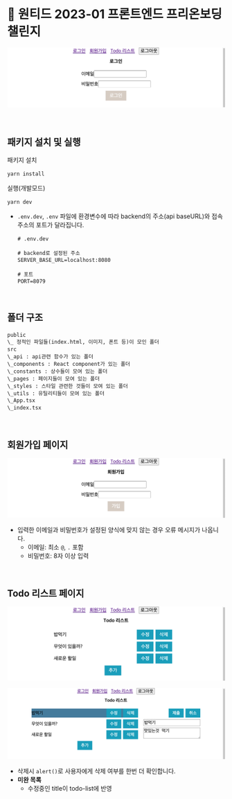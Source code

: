 # 🚀 원티드 2023-01 프론트엔드 프리온보딩 챌린지

<p align="center">
  <img src="./readmeDes/wanted-pre-onboarding-challenge-fe.png" />
</p>

<br/>

## 패키지 설치 및 실행

패키지 설치

```cmd
yarn install
```

실행(개발모드)

```cmd
yarn dev
```

- `.env.dev`, `.env` 파일에 환경변수에 따라 backend의 주소(api baseURL)와 접속주소의 포트가 달라집니다.
  
  ```.env
  # .env.dev
  
  # backend로 설정된 주소
  SERVER_BASE_URL=localhost:8080

  # 포트
  PORT=8079
  ```

<br/>

## 폴더 구조

```txt
public
\_ 정적인 파일들(index.html, 이미지, 폰트 등)이 모인 폴더
src
\_api : api관련 함수가 있는 폴더
\_components : React component가 있는 폴더
\_constants : 상수들이 모여 있는 폴더
\_pages : 페이지들이 모여 있는 폴더
\_styles : 스타일 관련한 것들이 모여 있는 폴더
\_utils : 유틸리티들이 모여 있는 폴더
\_App.tsx
\_index.tsx
```

<br/>

## 회원가입 페이지

<p align="center">
  <img src="./readmeDes/가입.png" />
</p>

- 입력한 이메일과 비밀번호가 설정된 양식에 맞지 않는 경우 오류 메시지가 나옵니다.
  - 이메일: 최소 `@`, `.` 포함
  - 비밀번호: 8자 이상 입력

<br/>

## Todo 리스트 페이지

<p align="center">
  <img src="./readmeDes/todo-list.png" />
</p>

<p align="center">
  <img src="./readmeDes/todo-detail.png" />
</p>

- 삭제시 `alert()`로 사용자에게 삭제 여부를 한번 더 확인합니다.
- **미완 목록**
  - 수정중인 title이 todo-list에 반영
